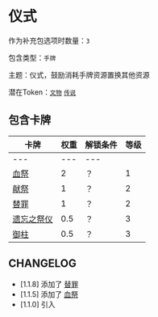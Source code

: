 # 仪式

作为补充包选项时数量：`3`

包含类型：`手牌`

主题：仪式，鼓励消耗手牌资源置换其他资源

潜在Token：[`文物`](文物.md) [`传说`](传说.md)

## 包含卡牌

卡牌 | 权重 | 解锁条件 | 等级
--- | --- | --- | ---
--- | --- | ---
[血祭](../卡牌/血祭.md) | 2 | ？ | 1
[献祭](../卡牌/献祭.md) | 1 | ？ | 2
[替罪](../卡牌/替罪.md) | 1 | ？ | 2
[遗忘之祭仪](../卡牌/遗忘之祭仪.md) | 0.5 | ？ | 3
[御柱](../卡牌/御柱.md) | 0.5 | ？ | 3

## CHANGELOG

- [1.1.8] 添加了 [替罪](../卡牌/替罪.md)
- [1.1.5] 添加了 [血祭](../卡牌/血祭.md)
- [1.1.0] 引入
